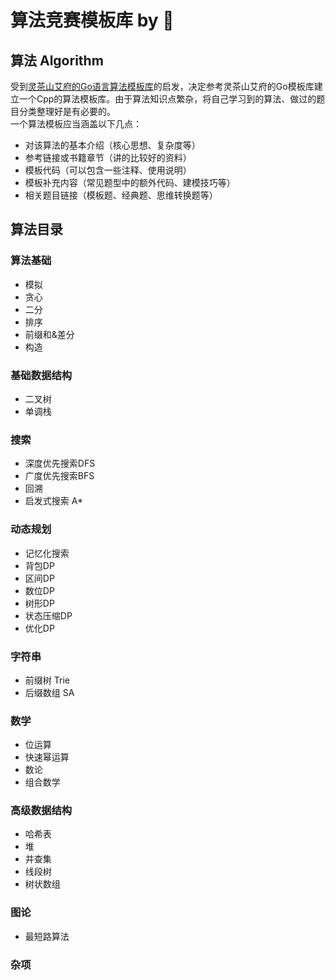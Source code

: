 <a name="eJQkQ"></a>
# 算法竞赛模板库 by 🍁
<a name="emlXX"></a>
## 算法 Algorithm
受到[灵茶山艾府的Go语言算法模板库](https://github.com/EndlessCheng/codeforces-go)的启发，决定参考灵茶山艾府的Go模板库建立一个Cpp的算法模板库。由于算法知识点繁杂，将自己学习到的算法、做过的题目分类整理好是有必要的。<br />一个算法模板应当涵盖以下几点：

- 对该算法的基本介绍（核心思想、复杂度等）
- 参考链接或书籍章节（讲的比较好的资料）
- 模板代码（可以包含一些注释、使用说明）
- 模板补充内容（常见题型中的额外代码、建模技巧等）
- 相关题目链接（模板题、经典题、思维转换题等）
<a name="q1wEh"></a>
## 算法目录
<a name="JtMXW"></a>
### 算法基础

- 模拟
- 贪心
- 二分
- 排序
- 前缀和&差分
- 构造
<a name="HuqH3"></a>
### 基础数据结构

- 二叉树
- 单调栈
<a name="NWWnv"></a>
### 搜索

- 深度优先搜索DFS
- 广度优先搜索BFS
- 回溯
- 启发式搜索 A*
<a name="VQiez"></a>
### 动态规划

- 记忆化搜索
- 背包DP
- 区间DP
- 数位DP
- 树形DP
- 状态压缩DP
- 优化DP
<a name="oj9vl"></a>
### 字符串

- 前缀树 Trie
- 后缀数组 SA
<a name="c8j9B"></a>
### 数学

- 位运算
- 快速幂运算
- 数论
- 组合数学
<a name="TZhf0"></a>
### 高级数据结构

- 哈希表
- 堆
- 并查集
- 线段树
- 树状数组
<a name="JpmC4"></a>
### 图论

- 最短路算法
<a name="AGIaF"></a>
### 杂项

